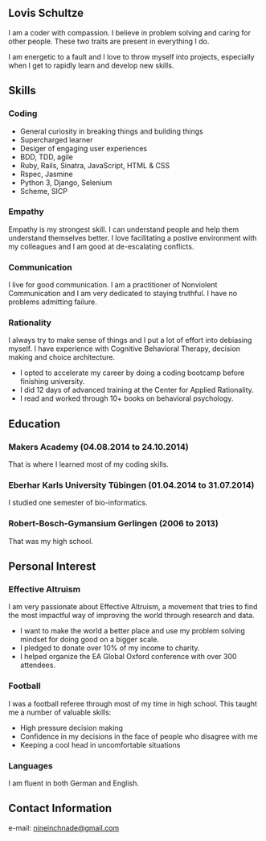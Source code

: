 ## Lovis Schultze

I am a coder with compassion. I believe in problem solving and caring for other people. These two traits are present in everything I do.

I am energetic to a fault and I love to throw myself into projects, especially when I get to rapidly learn and develop new skills. 

## Skills

### Coding 

* General curiosity in breaking things and building things
* Supercharged learner
* Desiger of engaging user experiences
* BDD, TDD, agile
* Ruby, Rails, Sinatra, JavaScript, HTML & CSS
* Rspec, Jasmine
* Python 3, Django, Selenium
* Scheme, SICP

### Empathy

Empathy is my strongest skill. I can understand people and help them understand themselves better. I love facilitating a postive environment with my colleagues and I am good at de-escalating conflicts.

### Communication

I live for good communication. I am a practitioner of Nonviolent Communication and I am very dedicated to staying truthful. I have no problems admitting failure. 

### Rationality

I always try to make sense of things and I put a lot of effort into debiasing myself. I have experience with Cognitive Behavioral Therapy, decision making and choice architecture.

* I opted to accelerate my career by doing a coding bootcamp before finishing university.
* I did 12 days of advanced training at the Center for Applied Rationality.
* I read and worked through 10+ books on behavioral psychology.


## Education 

### Makers Academy (04.08.2014 to 24.10.2014)
That is where I learned most of my coding skills. 

### Eberhar Karls University Tübingen (01.04.2014 to 31.07.2014)
I studied one semester of bio-informatics.

### Robert-Bosch-Gymansium Gerlingen (2006 to 2013)
That was my high school.

## Personal Interest

### Effective Altruism

I am very passionate about Effective Altruism, a movement that tries to find the most impactful way of improving the world through research and data.

 * I want to make the world a better place and use my problem solving mindset for doing good on a bigger scale.
 * I pledged to donate over 10% of my income to charity.
 * I helped organize the EA Global Oxford conference with over 300 attendees. 

### Football 

I was a football referee through most of my time in high school. This taught me a number of valuable skills:

* High pressure decision making
* Confidence in my decisions in the face of people who disagree with me
* Keeping a cool head in uncomfortable situations 

### Languages

I am fluent in both German and English.


## Contact Information

e-mail: nineinchnade@gmail.com
